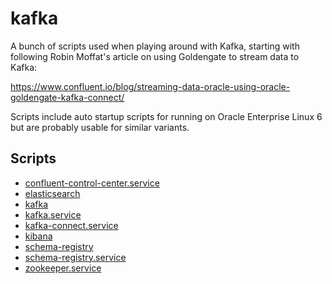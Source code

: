 # kafka
A bunch of scripts used when playing around with Kafka, starting with following Robin Moffat's article on using Goldengate to stream data to Kafka:

https://www.confluent.io/blog/streaming-data-oracle-using-oracle-goldengate-kafka-connect/

Scripts include auto startup scripts for running on Oracle Enterprise Linux 6 but are probably usable for similar variants.

## Scripts
- [confluent-control-center.service](./confluent-control-center.service)
- [elasticsearch](./elasticsearch)
- [kafka](./kafka)
- [kafka.service](./kafka.service)
- [kafka-connect.service](./kafka-connect.service)
- [kibana](./kibana)
- [schema-registry](./schema-registry)
- [schema-registry.service](./schema-registry.service)
- [zookeeper.service](./zookeeper.service)
